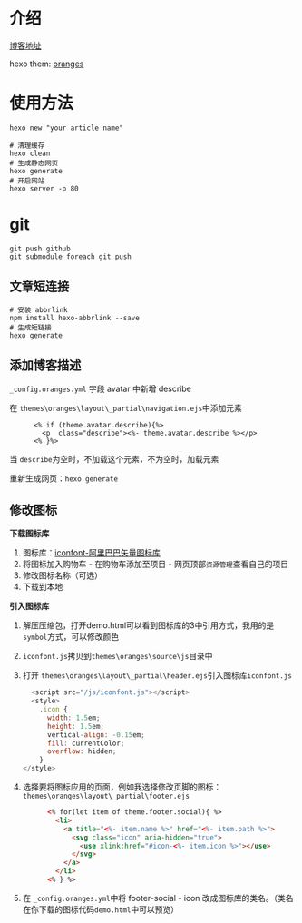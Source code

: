 # 介绍
[博客地址](https://magong.site)

hexo them: [oranges](https://github.com/zchengsite/hexo-theme-oranges)


# 使用方法
```shell
hexo new "your article name"

# 清理缓存
hexo clean
# 生成静态网页
hexo generate
# 开启网站
hexo server -p 80
```


# git
```
git push github
git submodule foreach git push
```

## 文章短连接

```shell
# 安装 abbrlink
npm install hexo-abbrlink --save
# 生成短链接
hexo generate
```



## 添加博客描述

`_config.oranges.yml` 字段 avatar 中新增 describe

在 `themes\oranges\layout\_partial\navigation.ejs`中添加元素

```
      <% if (theme.avatar.describe){%>
        <p  class="describe"><%- theme.avatar.describe %></p>
      <% }%>
```

当 `describe`为空时，不加载这个元素，不为空时，加载元素

重新生成网页：`hexo generate`



## 修改图标

**下载图标库**

1. 图标库：[iconfont-阿里巴巴矢量图标库](https://www.iconfont.cn/)
2. 将图标加入购物车 - 在购物车添加至项目 - 网页顶部`资源管理`查看自己的项目
3. 修改图标名称（可选） 
4. 下载到本地



**引入图标库**

1. 解压压缩包，打开demo.html可以看到图标库的3中引用方式，我用的是 `symbol`方式，可以修改颜色

2. `iconfont.js`拷贝到`themes\oranges\source\js`目录中 

3. 打开 `themes\oranges\layout\_partial\header.ejs`引入图标库`iconfont.js`

   ```JavaScript
     <script src="/js/iconfont.js"></script>
     <style>
       .icon {
         width: 1.5em;
         height: 1.5em;
         vertical-align: -0.15em;
         fill: currentColor;
         overflow: hidden;
       }
   </style>
   ```

4. 选择要将图标应用的页面，例如我选择修改页脚的图标：`themes\oranges\layout\_partial\footer.ejs`

   ```html
         <% for(let item of theme.footer.social){ %>
           <li>
             <a title="<%- item.name %>" href="<%- item.path %>">
               <svg class="icon" aria-hidden="true">
                 <use xlink:href="#icon-<%- item.icon %>"></use>
               </svg>
             </a>
           </li>
         <% } %>
   
   ```

5. 在 `_config.oranges.yml`中将 footer-social - icon 改成图标库的类名。（类名在你下载的图标代码`demo.html`中可以预览）



